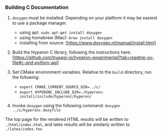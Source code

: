 
### Building C Documentation

1. `doxygen` must be installed.  Depending on your platform it may be easiest to use a package manager.
    - using apt: `sudo apt-get install doxygen`
    - using homebrew (Mac): `brew install doxygen`
    - installing from source: [https://www.doxygen.nl/manual/install.html]

2. Build the Hyperon C library, following the instructions here: [https://github.com/trueagi-io/hyperon-experimental?tab=readme-ov-file#c-and-python-api]

3. Set CMake environment variables.  Relative to the `build` directory, run the following:
    - `export CMAKE_CURRENT_SOURCE_DIR=../c/`
    - `export HYPERONC_INCLUDE_DIR=./hyperonc-install/include/hyperonc/hyperon/`

4. Invoke `doxygen` using the following command: `doxygen ../c/hyperonc.doxyfile`

The top page for the rendered HTML results will be written to `./html/index.html`, and latex results will be similarly written to `./latex/index.tex`